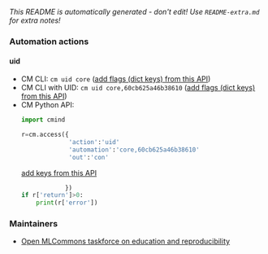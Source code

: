 *This README is automatically generated - don't edit! Use `README-extra.md` for extra notes!*

### Automation actions

#### uid

  * CM CLI: ```cm uid core``` ([add flags (dict keys) from this API](https://github.com/mlcommons/ck/tree/master/cm/cmind/repo/automation/core/module.py#L22))
  * CM CLI with UID: ```cm uid core,60cb625a46b38610``` ([add flags (dict keys) from this API](https://github.com/mlcommons/ck/tree/master/cm/cmind/repo/automation/core/module.py#L22))
  * CM Python API:
    ```python
    import cmind

    r=cm.access({
                 'action':'uid'
                 'automation':'core,60cb625a46b38610'
                 'out':'con'
    ```
    [add keys from this API](https://github.com/mlcommons/ck/tree/master/cm/cmind/repo/automation/core/module.py#L22)
    ```python
                })
    if r['return']>0:
        print(r['error'])
    ```

### Maintainers

* [Open MLCommons taskforce on education and reproducibility](https://github.com/mlcommons/ck/blob/master/docs/mlperf-education-workgroup.md)